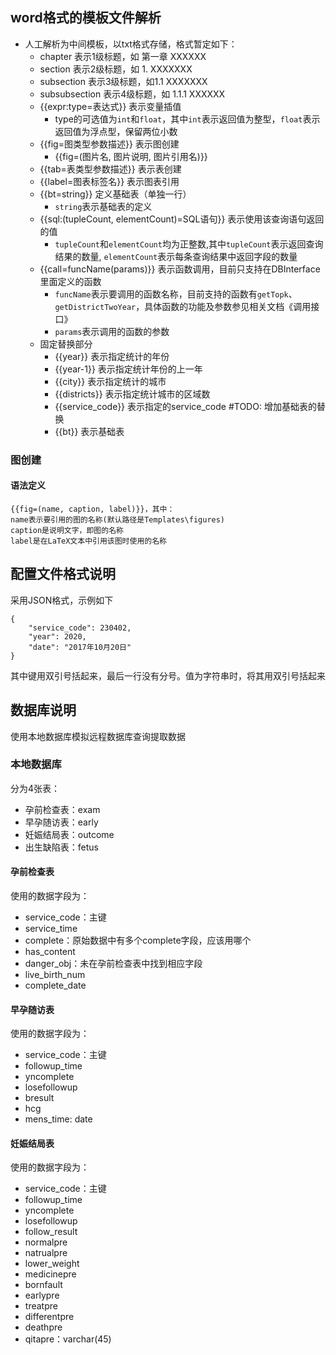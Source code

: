 ## word格式的模板文件解析
- 人工解析为中间模板，以txt格式存储，格式暂定如下：
    - chapter 表示1级标题，如 第一章 XXXXXX
    - section 表示2级标题，如 1. XXXXXXX
    - subsection 表示3级标题，如1.1 XXXXXXX
    - subsubsection 表示4级标题，如 1.1.1 XXXXXX
    - {{expr:type=表达式}} 表示变量插值
        - type的可选值为`int`和`float`，其中`int`表示返回值为整型，`float`表示返回值为浮点型，保留两位小数
    - {{fig=图类型参数描述}} 表示图创建
        - {{fig=(图片名, 图片说明, 图片引用名)}}
    - {{tab=表类型参数描述}} 表示表创建
    - {{label=图表标签名}} 表示图表引用
    - {{bt=string}} 定义基础表（单独一行）
        - `string`表示基础表的定义
    - {{sql:(tupleCount, elementCount)=SQL语句}} 表示使用该查询语句返回的值
        - `tupleCount`和`elementCount`均为正整数,其中`tupleCount`表示返回查询结果的数量, `elementCount`表示每条查询结果中返回字段的数量
    - {{call=funcName(params)}} 表示函数调用，目前只支持在DBInterface里面定义的函数
        - `funcName`表示要调用的函数名称，目前支持的函数有`getTopk`、`getDistrictTwoYear`，具体函数的功能及参数参见相关文档《调用接口》
        - `params`表示调用的函数的参数
    - 固定替换部分
        - {{year}} 表示指定统计的年份
        - {{year-1}} 表示指定统计年份的上一年
        - {{city}} 表示指定统计的城市
        - {{districts}} 表示指定统计城市的区域数
        - {{service\_code}} 表示指定的service\_code
        #TODO: 增加基础表的替换
        - {{bt}} 表示基础表


### 图创建
#### 语法定义
    {{fig=(name, caption, label)}}，其中：
    name表示要引用的图的名称(默认路径是Templates\figures)
    caption是说明文字，即图的名称
    label是在LaTeX文本中引用该图时使用的名称

## 配置文件格式说明
采用JSON格式，示例如下

    {
        "service_code": 230402,
        "year": 2020,
        "date": "2017年10月20日"
    }

其中键用双引号括起来，最后一行没有分号。值为字符串时，将其用双引号括起来

## 数据库说明
使用本地数据库模拟远程数据库查询提取数据
### 本地数据库
分为4张表：
* 孕前检查表：exam
* 早孕随访表：early
* 妊娠结局表：outcome
* 出生缺陷表：fetus
#### 孕前检查表
使用的数据字段为：
* service_code：主键
* service_time
* complete：原始数据中有多个complete字段，应该用哪个
* has_content
* danger_obj：未在孕前检查表中找到相应字段
* live\_birth_num
* complete_date

#### 早孕随访表
使用的数据字段为：
* service_code：主键
* followup_time
* yncomplete
* losefollowup
* bresult
* hcg
* mens_time: date

#### 妊娠结局表
使用的数据字段为：
* service_code：主键
* followup_time
* yncomplete
* losefollowup
* follow_result
* normalpre
* natrualpre
* lower_weight
* medicinepre
* bornfault
* earlypre
* treatpre
* differentpre
* deathpre
* qitapre：varchar(45)
